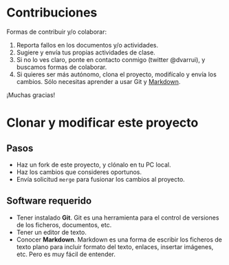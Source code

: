 
# Contribuciones

Formas de contribuir y/o colaborar:

1. Reporta fallos en los documentos y/o actividades.
1. Sugiere y envía tus propias actividades de clase.
1. Si no lo ves claro, ponte en contacto conmigo (twitter @dvarrui), y buscamos formas de colaborar.
1. Si quieres ser más autónomo, clona el proyecto, modifícalo y envía los cambios.
Sólo necesitas aprender a usar Git y [Markdown](https://www.alsa.es/formacion/pda/help.php?file=markdown.html#precode).

¡Muchas gracias!

# Clonar y modificar este proyecto

## Pasos

* Haz un fork de este proyecto, y clónalo en tu PC local.
* Haz los cambios que consideres oportunos.
* Envía solicitud `merge` para fusionar los cambios al proyecto.

##  Software requerido

* Tener instalado **Git**. Git es una herramienta para el control de versiones de los ficheros,
documentos, etc.
* Tener un editor de texto.
* Conocer **Markdown**. Markdown es una forma de escribir los ficheros de texto plano para incluir
formato del texto, enlaces, insertar imágenes, etc. Pero es muy fácil de entender.
